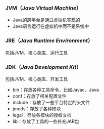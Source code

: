 ### JVM（_Java Virtual Machine_）
- Java的跨平台是通过虚拟机实现的
- Java语言运行在虚拟机中而不是系统中

### JRE（_Java Runtime Environment_）
包括JVM、核心类库、运行工具

### JDK（_Java Development Kit_）
包括JVM、核心类库、开发工具
- bin：存放各种工具命令，比如Javac、Java
- conf：存放了相关配置文件
- include：存放了一些平台特定的头文件
- jmods：存放了各种模块
- legal：存放各模块的授权文档
- lib：存放了工具的一些补充JAR包


